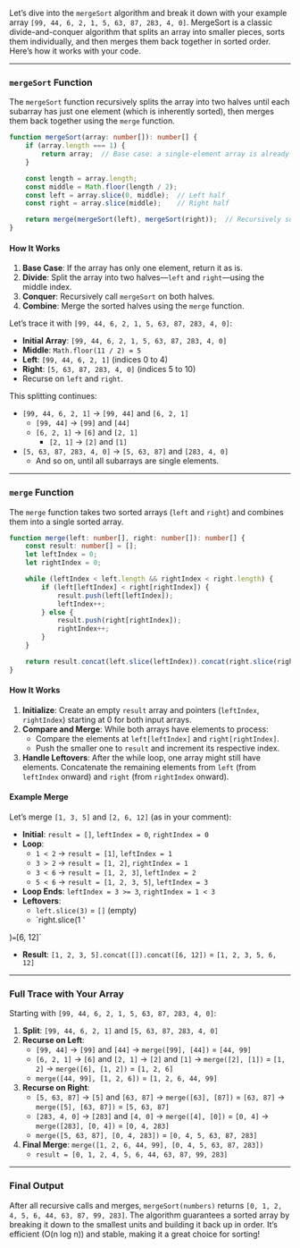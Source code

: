Let’s dive into the `mergeSort` algorithm and break it down with your example array `[99, 44, 6, 2, 1, 5, 63, 87, 283, 4, 0]`. MergeSort is a classic divide-and-conquer algorithm that splits an array into smaller pieces, sorts them individually, and then merges them back together in sorted order. Here’s how it works with your code.

---

### `mergeSort` Function
The `mergeSort` function recursively splits the array into two halves until each subarray has just one element (which is inherently sorted), then merges them back together using the `merge` function.

```typescript
function mergeSort(array: number[]): number[] {
    if (array.length === 1) {
        return array;  // Base case: a single-element array is already sorted
    }

    const length = array.length;
    const middle = Math.floor(length / 2);
    const left = array.slice(0, middle);  // Left half
    const right = array.slice(middle);    // Right half

    return merge(mergeSort(left), mergeSort(right));  // Recursively sort and merge
}
```

#### How It Works
1. **Base Case**: If the array has only one element, return it as is.
2. **Divide**: Split the array into two halves—`left` and `right`—using the middle index.
3. **Conquer**: Recursively call `mergeSort` on both halves.
4. **Combine**: Merge the sorted halves using the `merge` function.

Let’s trace it with `[99, 44, 6, 2, 1, 5, 63, 87, 283, 4, 0]`:
- **Initial Array**: `[99, 44, 6, 2, 1, 5, 63, 87, 283, 4, 0]`
- **Middle**: `Math.floor(11 / 2) = 5`
- **Left**: `[99, 44, 6, 2, 1]` (indices 0 to 4)
- **Right**: `[5, 63, 87, 283, 4, 0]` (indices 5 to 10)
- Recurse on `left` and `right`.

This splitting continues:
- `[99, 44, 6, 2, 1]` → `[99, 44]` and `[6, 2, 1]`
  - `[99, 44]` → `[99]` and `[44]`
  - `[6, 2, 1]` → `[6]` and `[2, 1]`
    - `[2, 1]` → `[2]` and `[1]`
- `[5, 63, 87, 283, 4, 0]` → `[5, 63, 87]` and `[283, 4, 0]`
  - And so on, until all subarrays are single elements.

---

### `merge` Function
The `merge` function takes two sorted arrays (`left` and `right`) and combines them into a single sorted array.

```typescript
function merge(left: number[], right: number[]): number[] {
    const result: number[] = [];
    let leftIndex = 0;
    let rightIndex = 0;

    while (leftIndex < left.length && rightIndex < right.length) {
        if (left[leftIndex] < right[rightIndex]) {
            result.push(left[leftIndex]);
            leftIndex++;
        } else {
            result.push(right[rightIndex]);
            rightIndex++;
        }
    }

    return result.concat(left.slice(leftIndex)).concat(right.slice(rightIndex));
}
```

#### How It Works
1. **Initialize**: Create an empty `result` array and pointers (`leftIndex`, `rightIndex`) starting at 0 for both input arrays.
2. **Compare and Merge**: While both arrays have elements to process:
   - Compare the elements at `left[leftIndex]` and `right[rightIndex]`.
   - Push the smaller one to `result` and increment its respective index.
3. **Handle Leftovers**: After the while loop, one array might still have elements. Concatenate the remaining elements from `left` (from `leftIndex` onward) and `right` (from `rightIndex` onward).

#### Example Merge
Let’s merge `[1, 3, 5]` and `[2, 6, 12]` (as in your comment):
- **Initial**: `result = []`, `leftIndex = 0`, `rightIndex = 0`
- **Loop**:
  - `1 < 2` → `result = [1]`, `leftIndex = 1`
  - `3 > 2` → `result = [1, 2]`, `rightIndex = 1`
  - `3 < 6` → `result = [1, 2, 3]`, `leftIndex = 2`
  - `5 < 6` → `result = [1, 2, 3, 5]`, `leftIndex = 3`
- **Loop Ends**: `leftIndex = 3 >= 3`, `rightIndex = 1 < 3`
- **Leftovers**:
  - `left.slice(3)` = `[]` (empty)
  - `right.slice(1 '

)` = `[6, 12]`
- **Result**: `[1, 2, 3, 5].concat([]).concat([6, 12])` = `[1, 2, 3, 5, 6, 12]`

---

### Full Trace with Your Array
Starting with `[99, 44, 6, 2, 1, 5, 63, 87, 283, 4, 0]`:
1. **Split**: `[99, 44, 6, 2, 1]` and `[5, 63, 87, 283, 4, 0]`
2. **Recurse on Left**:
   - `[99, 44]` → `[99]` and `[44]` → `merge([99], [44])` = `[44, 99]`
   - `[6, 2, 1]` → `[6]` and `[2, 1]` → `[2]` and `[1]` → `merge([2], [1])` = `[1, 2]` → `merge([6], [1, 2])` = `[1, 2, 6]`
   - `merge([44, 99], [1, 2, 6])` = `[1, 2, 6, 44, 99]`
3. **Recurse on Right**:
   - `[5, 63, 87]` → `[5]` and `[63, 87]` → `merge([63], [87])` = `[63, 87]` → `merge([5], [63, 87])` = `[5, 63, 87]`
   - `[283, 4, 0]` → `[283]` and `[4, 0]` → `merge([4], [0])` = `[0, 4]` → `merge([283], [0, 4])` = `[0, 4, 283]`
   - `merge([5, 63, 87], [0, 4, 283])` = `[0, 4, 5, 63, 87, 283]`
4. **Final Merge**: `merge([1, 2, 6, 44, 99], [0, 4, 5, 63, 87, 283])`
   - `result = [0, 1, 2, 4, 5, 6, 44, 63, 87, 99, 283]`

---

### Final Output
After all recursive calls and merges, `mergeSort(numbers)` returns `[0, 1, 2, 4, 5, 6, 44, 63, 87, 99, 283]`. The algorithm guarantees a sorted array by breaking it down to the smallest units and building it back up in order. It’s efficient (O(n log n)) and stable, making it a great choice for sorting!